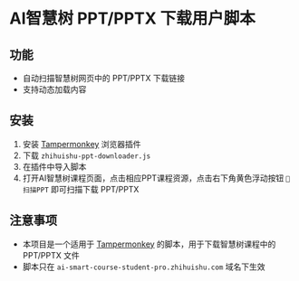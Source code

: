 # AI智慧树 PPT/PPTX 下载用户脚本

## 功能
- 自动扫描智慧树网页中的 PPT/PPTX 下载链接
- 支持动态加载内容

## 安装
1. 安装 [Tampermonkey](https://www.tampermonkey.net/) 浏览器插件
2. 下载 `zhihuishu-ppt-downloader.js`
3. 在插件中导入脚本
4. 打开AI智慧树课程页面，点击相应PPT课程资源，点击右下角黄色浮动按钮 `📄 扫描PPT` 即可扫描下载 PPT/PPTX

## 注意事项
- 本项目是一个适用于 [Tampermonkey](https://www.tampermonkey.net/) 的脚本，用于下载智慧树课程中的 PPT/PPTX 文件
- 脚本只在 `ai-smart-course-student-pro.zhihuishu.com` 域名下生效











